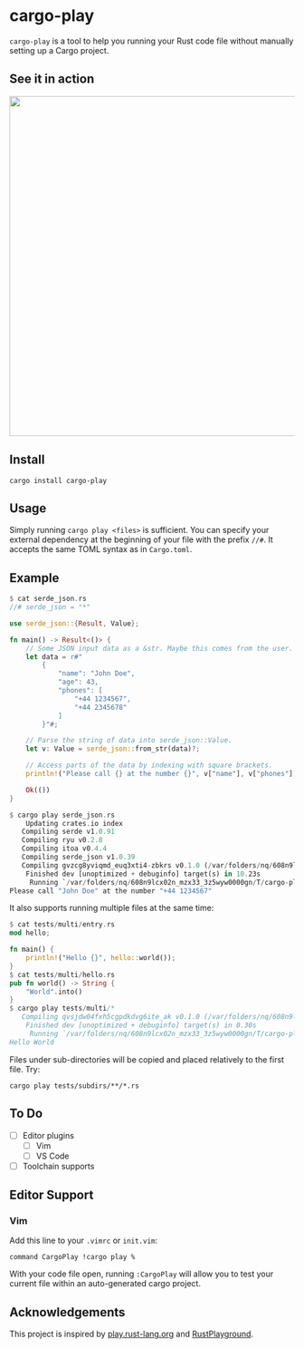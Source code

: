 # cargo-play

`cargo-play` is a tool to help you running your Rust code file without manually setting up a Cargo project.

## See it in action

<img src="https://raw.githubusercontent.com/fanzeyi/cargo-play/master/recordings/vim.gif" width="600">

## Install

```
cargo install cargo-play
```

## Usage

Simply running `cargo play <files>` is sufficient. You can specify your external dependency at the
beginning of your file with the prefix `//#`. It accepts the same TOML syntax as in `Cargo.toml`.

## Example

```rust
$ cat serde_json.rs
//# serde_json = "*"

use serde_json::{Result, Value};

fn main() -> Result<()> {
    // Some JSON input data as a &str. Maybe this comes from the user.
    let data = r#"
        {
            "name": "John Doe",
            "age": 43,
            "phones": [
                "+44 1234567",
                "+44 2345678"
            ]
        }"#;

    // Parse the string of data into serde_json::Value.
    let v: Value = serde_json::from_str(data)?;

    // Access parts of the data by indexing with square brackets.
    println!("Please call {} at the number {}", v["name"], v["phones"][0]);

    Ok(())
}

$ cargo play serde_json.rs
    Updating crates.io index
   Compiling serde v1.0.91
   Compiling ryu v0.2.8
   Compiling itoa v0.4.4
   Compiling serde_json v1.0.39
   Compiling gvzcg8yviqmd_euq3xti4-zbkrs v0.1.0 (/var/folders/nq/608n9lcx02n_mzx33_3z5wyw0000gn/T/cargo-play.GVzCg8yviQmd_EUq3Xti4-ZbKRs)
    Finished dev [unoptimized + debuginfo] target(s) in 10.23s
     Running `/var/folders/nq/608n9lcx02n_mzx33_3z5wyw0000gn/T/cargo-play.GVzCg8yviQmd_EUq3Xti4-ZbKRs/target/debug/gvzcg8yviqmd_euq3xti4-zbkrs`
Please call "John Doe" at the number "+44 1234567"
```

It also supports running multiple files at the same time:

```rust
$ cat tests/multi/entry.rs
mod hello;

fn main() {
    println!("Hello {}", hello::world());
}
$ cat tests/multi/hello.rs
pub fn world() -> String {
    "World".into()
}
$ cargo play tests/multi/*
   Compiling qvsjdw04fxh5cgpdkdvg6ite_ak v0.1.0 (/var/folders/nq/608n9lcx02n_mzx33_3z5wyw0000gn/T/cargo-play.QVSJDw04FxH5CGpDkDvg6itE_ak)
    Finished dev [unoptimized + debuginfo] target(s) in 0.30s
     Running `/var/folders/nq/608n9lcx02n_mzx33_3z5wyw0000gn/T/cargo-play.QVSJDw04FxH5CGpDkDvg6itE_ak/target/debug/qvsjdw04fxh5cgpdkdvg6ite_ak`
Hello World
```

Files under sub-directories will be copied and placed relatively to the first file. Try:

    cargo play tests/subdirs/**/*.rs

## To Do

- [ ] Editor plugins
  - [ ] Vim
  - [ ] VS Code
- [ ] Toolchain supports

## Editor Support

### Vim

Add this line to your `.vimrc` or `init.vim`:

```vim
command CargoPlay !cargo play %
```

With your code file open, running `:CargoPlay` will allow you to test your current file within an auto-generated cargo project.

## Acknowledgements

This project is inspired by [play.rust-lang.org](https://play.rust-lang.org) and [RustPlayground](https://github.com/cmyr/RustPlayground).
